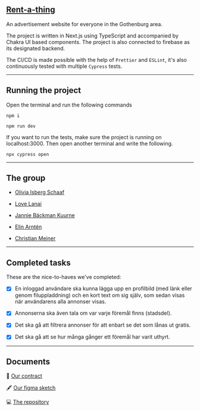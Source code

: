 ## [Rent-a-thing](https://thing-a-rent.netlify.app/)

An advertisement website for everyone in the Gothenburg area.

The project is written in Next.js using TypeScript and accompanied by Chakra UI based components. The project is also connected to firebase as its designated backend.

The CI/CD is made possible with the help of `Prettier` and `ESLint`, it's also continuously tested with multiple `Cypress` tests.

---

## Running the project

Open the terminal and run the following commands

`npm i`

`npm run dev`

If you want to run the tests, make sure the project is running on localhost:3000.
Then open another terminal and write the following. 

`npx cypress open`

---

## The group

- [Olivia Isberg Schaaf](https://github.com/OliviaIsberg)

- [Love Lanai](https://github.com/lovelanai)

- [Jannie Bäckman Kuurne](https://github.com/JannieBackman)

- [Elin Arntén](https://github.com/elinarnten)

- [Christian Meiner](https://github.com/miMeiner)

---

## Completed tasks

These are the nice-to-haves we've completed:

- [x] En inloggad användare ska kunna lägga upp en profilbild (med länk eller genom filuppladdning) och en kort text om sig själv, som sedan visas när användarens alla annonser visas.

- [x] Annonserna ska även tala om var varje föremål finns (stadsdel).

- [x] Det ska gå att filtrera annonser för att enbart se det som lånas ut gratis.

- [x] Det ska gå att se hur många gånger ett föremål har varit uthyrt.

---

## Documents

📄 [Our contract](https://docs.google.com/document/d/1KO1oJd0XK7Lz1L969oqlmCEDcKuiE6zo9ytsnUBIpdg/edit)

🖋️ [Our figma sketch](https://www.figma.com/file/1LmnM3MpbVs8ICyt3YpZft/Arbetsmetodik?node-id=0%3A1&t=RhMQbaxDGZPBWwgA-1)

💻 [The repository](https://github.com/miMeiner/rent-a-thing)
